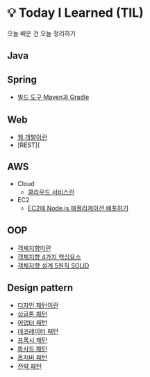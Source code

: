 # 💡 Today I Learned (TIL)
오늘 배운 건 오늘 정리하기

## Java

## Spring
- [빌드 도구 Maven과 Gradle](https://github.com/heewonim131/TIL/blob/main/Spring/%EB%B9%8C%EB%93%9C%20%EB%8F%84%EA%B5%AC%20Maven%EA%B3%BC%20Gradle.md#%EB%B9%8C%EB%93%9C-build)

## Web
- [웹 개발이란](https://github.com/heewonim131/TIL/blob/main/Web/%EC%9B%B9%20%EA%B0%9C%EB%B0%9C%EC%9D%B4%EB%9E%80.md#%EC%9B%B9web-%EC%9D%B4%EB%9E%80)
- [REST](

## AWS
- Cloud
  - [클라우드 서비스란](https://github.com/heewonim131/TIL/blob/main/AWS/Cloud/%ED%81%B4%EB%9D%BC%EC%9A%B0%EB%93%9C%20%EC%84%9C%EB%B9%84%EC%8A%A4%EB%9E%80%3F.md#%ED%81%B4%EB%9D%BC%EC%9A%B0%EB%93%9C-%EC%84%9C%EB%B9%84%EC%8A%A4%EB%9E%80)
- EC2
  - [EC2에 Node.js 애플리케이션 배포하기](https://github.com/heewonim131/TIL/blob/main/AWS/EC2/EC2%EC%97%90%20Node.js%20%EC%95%A0%ED%94%8C%EB%A6%AC%EC%BC%80%EC%9D%B4%EC%85%98%20%EB%B0%B0%ED%8F%AC%ED%95%98%EA%B8%B0.md#ec2%EC%97%90-nodejs-%EC%95%A0%ED%94%8C%EB%A6%AC%EC%BC%80%EC%9D%B4%EC%85%98-%EB%B0%B0%ED%8F%AC%ED%95%98%EA%B8%B0)

## OOP
- [객체지향이란](https://github.com/heewonim131/TIL/blob/main/OOP/%EA%B0%9D%EC%B2%B4%EC%A7%80%ED%96%A5%EC%9D%B4%EB%9E%80%3F.md#%EA%B0%9D%EC%B2%B4%EC%A7%80%ED%96%A5%EC%9D%B4%EB%9E%80)
- [객체지향 4가지 핵심요소](https://github.com/heewonim131/TIL/blob/main/OOP/%EA%B0%9D%EC%B2%B4%EC%A7%80%ED%96%A5%204%EA%B0%80%EC%A7%80%20%ED%95%B5%EC%8B%AC%EC%9A%94%EC%86%8C.md#%EA%B0%9D%EC%B2%B4%EC%A7%80%ED%96%A5-4%EA%B0%80%EC%A7%80-%ED%95%B5%EC%8B%AC%EC%9A%94%EC%86%8C)
- [객체지향 설계 5원칙 SOLID](https://github.com/heewonim131/TIL/blob/main/OOP/%EA%B0%9D%EC%B2%B4%EC%A7%80%ED%96%A5%20%EC%84%A4%EA%B3%84%205%EC%9B%90%EC%B9%99%20SOLID.md#%EA%B0%9D%EC%B2%B4%EC%A7%80%ED%96%A5-%EC%84%A4%EA%B3%84-5%EC%9B%90%EC%B9%99-solid)


## Design pattern
- [디자인 패턴이란](https://github.com/heewonim131/TIL/blob/main/Design%20pattern/%EB%94%94%EC%9E%90%EC%9D%B8%20%ED%8C%A8%ED%84%B4%EC%9D%B4%EB%9E%80.md#%EB%94%94%EC%9E%90%EC%9D%B8-%ED%8C%A8%ED%84%B4)
- [싱글톤 패턴](https://github.com/heewonim131/TIL/blob/main/Design%20pattern/%EC%8B%B1%EA%B8%80%ED%86%A4%20%ED%8C%A8%ED%84%B4.md#singleton-pattern)
- [어댑터 패턴](https://github.com/heewonim131/TIL/blob/main/Design%20pattern/%EC%96%B4%EB%8C%91%ED%84%B0%20%ED%8C%A8%ED%84%B4.md#adaptor-pattern)
- [데코레이터 패턴](https://github.com/heewonim131/TIL/blob/main/Design%20pattern/%EB%8D%B0%EC%BD%94%EB%A0%88%EC%9D%B4%ED%84%B0%20%ED%8C%A8%ED%84%B4.md#decorator-pattern)
- [프록시 패턴](https://github.com/heewonim131/TIL/blob/main/Design%20pattern/%ED%94%84%EB%A1%9D%EC%8B%9C%20%ED%8C%A8%ED%84%B4.md#proxy-pattern)
- [파사드 패턴](https://github.com/heewonim131/TIL/blob/main/Design%20pattern/%ED%8C%8C%EC%82%AC%EB%93%9C%20%ED%8C%A8%ED%84%B4.md#facade-pattern)
- [옵저버 패턴](https://github.com/heewonim131/TIL/blob/main/Design%20pattern/%EC%98%B5%EC%A0%80%EB%B2%84%20%ED%8C%A8%ED%84%B4.md#observer-pattern)
- [전략 패턴](https://github.com/heewonim131/TIL/blob/main/Design%20pattern/%EC%A0%84%EB%9E%B5%20%ED%8C%A8%ED%84%B4.md#strategy-pattern)
